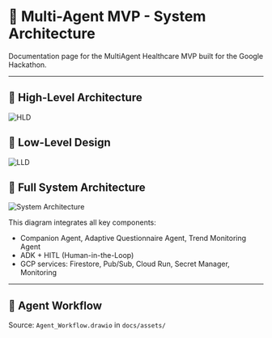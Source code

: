 # 🧠 Multi-Agent MVP - System Architecture

Documentation page for the MultiAgent Healthcare MVP built for the Google Hackathon.

---

## 🔷 High-Level Architecture

![HLD](assets/hld-diagram.png)

## 🔷 Low-Level Design

![LLD](assets/lld-diagram.png)

## 🔷 Full System Architecture

![System Architecture](assets/system-architecture.png)

This diagram integrates all key components:

- Companion Agent, Adaptive Questionnaire Agent, Trend Monitoring Agent
- ADK + HITL (Human-in-the-Loop)
- GCP services: Firestore, Pub/Sub, Cloud Run, Secret Manager, Monitoring

---

## 🧠 Agent Workflow

Source: `Agent_Workflow.drawio` in `docs/assets/`
